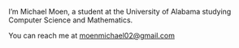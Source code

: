 I’m Michael Moen, a student at the University of Alabama studying Computer Science and Mathematics.

You can reach me at moenmichael02@gmail.com

<!---
MoenMi/MoenMi is a ✨ special ✨ repository because its `README.md` (this file) appears on your GitHub profile.
You can click the Preview link to take a look at your changes.
--->
